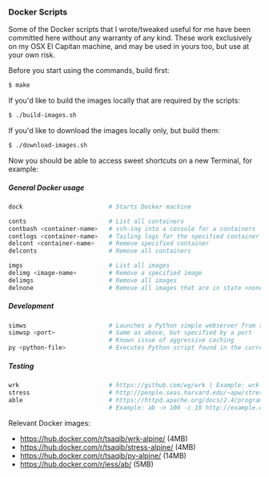 ### Docker Scripts
Some of the Docker scripts that I wrote/tweaked useful for me have been committed here without any warranty of any kind. These work exclusively on my OSX El Capitan machine, and may be used in yours too, but use at your own risk.

Before you start using the commands, build first:
```bash
$ make
```

If you'd like to build the images locally that are required by the scripts:
```bash
$ ./build-images.sh
```

If you'd like to download the images locally only, but build them:
```bash
$ ./download-images.sh
```

Now you should be able to access sweet shortcuts on a new Terminal, for example:
##### General Docker usage
```bash
dock                        # Starts Docker machine 

conts                       # List all containers
contbash <container-name>   # ssh-ing into a console for a containers
contlogs <container-name>   # Tailing logs for the specified container
delcont <container-name>    # Remove specified container
delconts                    # Remove all containers

imgs                        # List all images
delimg <image-name>         # Remove a specified image
delimgs                     # Remove all images
delnone                     # Remove all images that are in state <none>
```
##### Development 
```bash
simws                       # Launches a Python simple webserver from the current directory
simwsp <port>               # Same as above, but specified by a port
                            # Known issue of aggressive caching
py <python-file>            # Executes Python script found in the currect directory, has issues.
``` 

##### Testing 
```bash
wrk                         # https://github.com/wg/wrk | Example: wrk http://example.com 
stress                      # http://people.seas.harvard.edu/~apw/stress/ | Example: stress
able                        # https://httpd.apache.org/docs/2.4/programs/ab.html 
                            # Example: ab -n 100 -c 10 http://example.com/
```

Relevant Docker images:
- https://hub.docker.com/r/tsaqib/wrk-alpine/ (4MB)
- https://hub.docker.com/r/tsaqib/stress-alpine/ (4MB)
- https://hub.docker.com/r/tsaqib/py-alpine/ (14MB)
- https://hub.docker.com/r/jess/ab/ (5MB)


